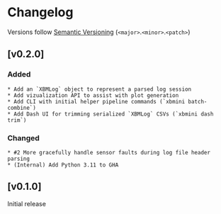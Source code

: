 # Changelog
Versions follow [Semantic Versioning](https://semver.org/spec/v2.0.0.html) (`<major>`.`<minor>`.`<patch>`)

## [v0.2.0]
### Added
    * Add an `XBMLog` object to represent a parsed log session
    * Add vizualization API to assist with plot generation
    * Add CLI with initial helper pipeline commands (`xbmini batch-combine`)
    * Add Dash UI for trimming serialized `XBMLog` CSVs (`xbmini dash trim`)

### Changed
    * #2 More gracefully handle sensor faults during log file header parsing
    * (Internal) Add Python 3.11 to GHA

## [v0.1.0]
Initial release
